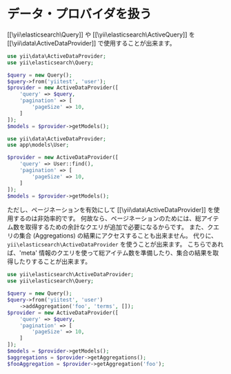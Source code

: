 データ・プロバイダを扱う
========================

[[\yii\elasticsearch\Query]] や [[\yii\elasticsearch\ActiveQuery]] を [[\yii\data\ActiveDataProvider]] で使用することが出来ます。

```php
use yii\data\ActiveDataProvider;
use yii\elasticsearch\Query;

$query = new Query();
$query->from('yiitest', 'user');
$provider = new ActiveDataProvider([
    'query' => $query,
    'pagination' => [
        'pageSize' => 10,
    ]
]);
$models = $provider->getModels();
```

```php
use yii\data\ActiveDataProvider;
use app\models\User;

$provider = new ActiveDataProvider([
    'query' => User::find(),
    'pagination' => [
        'pageSize' => 10,
    ]
]);
$models = $provider->getModels();
```

ただし、ページネーションを有効にして [[\yii\data\ActiveDataProvider]] を使用するのは非効率的です。
何故なら、ページネーションのためには、総アイテム数を取得するための余計なクエリが追加で必要になるからです。
また、クエリの集合 (Aggregations) の結果にアクセスすることも出来ません。
代りに、 `yii\elasticsearch\ActiveDataProvider` を使うことが出来ます。
こちらであれば、'meta' 情報のクエリを使って総アイテム数を準備したり、集合の結果を取得したりすることが出来ます。

```php
use yii\elasticsearch\ActiveDataProvider;
use yii\elasticsearch\Query;

$query = new Query();
$query->from('yiitest', 'user')
    ->addAggregation('foo', 'terms', []);
$provider = new ActiveDataProvider([
    'query' => $query,
    'pagination' => [
        'pageSize' => 10,
    ]
]);
$models = $provider->getModels();
$aggregations = $provider->getAggregations();
$fooAggregation = $provider->getAggregation('foo');
```
